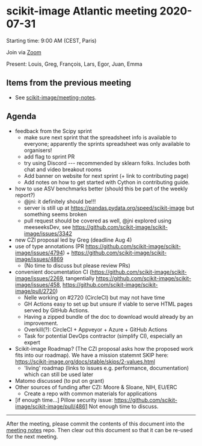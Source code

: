 # scikit-image Atlantic meeting 2020-07-31

Starting time: 9:00 AM (CEST, Paris)

Join via [Zoom](https://monash.zoom.us/j/284282585)

Present: Louis, Greg, François, Lars, Egor, Juan, Emma


## Items from the previous meeting

- See [scikit-image/meeting-notes](https://github.com/scikit-image/meeting-notes).


## Agenda

- feedback from the Scipy sprint
    - make sure next sprint that the spreadsheet info is available to everyone; apparently the sprints spreadsheet was only available to organisers!
    - add flag to sprint PR
    - try using Discord --- recommended by sklearn folks. Includes both chat and video breakout rooms
    - Add banner on website for next sprint (+ link to contributing page)
    - Add notes on how to get started with Cython in contributing guide.
- how to use ASV benchmarks better (should this be part of the weekly report?)
    - @jni: it definitely should be!!!
    - server is still up at https://pandas.pydata.org/speed/scikit-image but something seems broken
    - pull request should be covered as well, @jni explored using meeseeksDev, see https://github.com/scikit-image/scikit-image/issues/3342
- new CZI proposal led by Greg (deadline Aug 4)
- use of type annotations (PR https://github.com/scikit-image/scikit-image/issues/4794) + https://github.com/scikit-image/scikit-image/issues/4869
    - (No time to discuss but please review PRs)
- convenient documentation CI (https://github.com/scikit-image/scikit-image/issues/2269, tangentially https://github.com/scikit-image/scikit-image/issues/458, https://github.com/scikit-image/scikit-image/pull/2720)
    - Nelle working on #2720 (CircleCI) but may not have time
    - GH Actions easy to set up but unsure if viable to serve HTML pages served by GitHub Actions.
    - Having a zipped bundle of the doc to download would already by an improvement.
    - Overkill(?): CircleCI + Appveyor + Azure + GitHub Actions
    - Task for potential DevOps contractor (simplify CI), especially an expert
- Scikit-image Roadmap? (The CZI proposal asks how the proposed work fits into our roadmap). We have a mission statemnt SKIP here: https://scikit-image.org/docs/stable/skips/2-values.html
    - 'living' roadmap (links to issues e.g. performance, documentation) which can still be used later
- Matomo discussed (to put on grant) 
- Other sources of funding after CZI: Moore & Sloane, NIH, EU/ERC
    - Create a repo with common materials for applications
- [if enough time...] Pillow security issue: https://github.com/scikit-image/scikit-image/pull/4861 Not enough time to discuss.



---

After the meeting, please commit the contents of this document into the [meeting notes](https://github.com/scikit-image/meeting-notes) repo. Then clear out this document so that it can be re-used for the next meeting.


